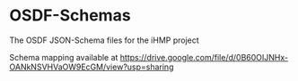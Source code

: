 # OSDF-Schemas
The OSDF JSON-Schema files for the iHMP project

Schema mapping available at https://drive.google.com/file/d/0B60OIJNHx-OANkNSVHVaOW9EcGM/view?usp=sharing
